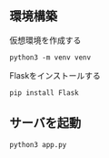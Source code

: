 


## 環境構築
仮想環境を作成する

```
python3 -m venv venv
```
Flaskをインストールする  

```
pip install Flask
```

## サーバを起動
```
python3 app.py
```



